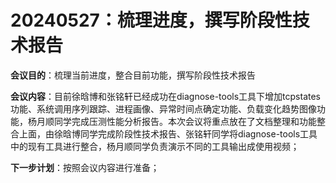 # 20240527：梳理进度，撰写阶段性技术报告
**会议目的**：梳理当前进度，整合目前功能，撰写阶段性技术报告

**会议内容**：目前徐晗博和张铭轩已经成功在diagnose-tools工具下增加tcpstates功能、系统调用序列跟踪、进程画像、异常时间点确定功能、负载变化趋势图像功能，杨月顺同学完成压测性能分析报告。本次会议将重点放在了文档整理和功能整合上面，由徐晗博同学完成阶段性技术报告、张铭轩同学将diagnose-tools工具中的现有工具进行整合，杨月顺同学负责演示不同的工具输出成使用视频；

**下一步计划**：按照会议内容进行准备；